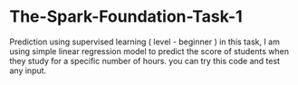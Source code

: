 # The-Spark-Foundation-Task-1
Prediction using supervised learning ( level - beginner )
in this task, I am using simple linear regression model to predict the score of students when they study for a specific number of hours.
you can try this code and test any input.
